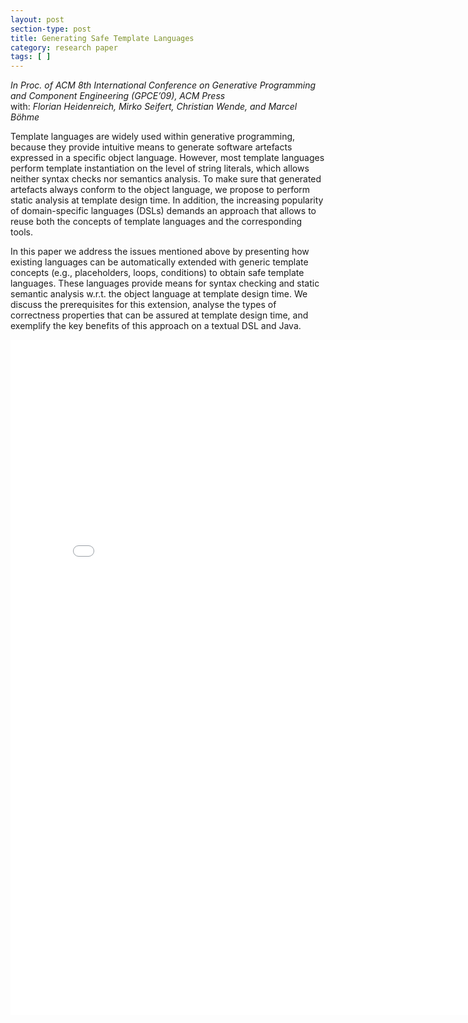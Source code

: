 ```yaml
---
layout: post
section-type: post
title: Generating Safe Template Languages
category: research paper
tags: [ ]
---
```

_In Proc. of ACM 8th International Conference on Generative Programming and Component Engineering (GPCE’09), ACM Press_
<br/>with: _Florian Heidenreich, Mirko Seifert, Christian Wende, and Marcel Böhme_

Template languages are widely used within generative programming,
because they provide intuitive means to generate software
artefacts expressed in a specific object language. However, most
template languages perform template instantiation on the level of
string literals, which allows neither syntax checks nor semantics
analysis. To make sure that generated artefacts always conform to
the object language, we propose to perform static analysis at template
design time. In addition, the increasing popularity of domain-specific
languages (DSLs) demands an approach that allows to
reuse both the concepts of template languages and the corresponding
tools.

In this paper we address the issues mentioned above by presenting
how existing languages can be automatically extended with
generic template concepts (e.g., placeholders, loops, conditions) to
obtain safe template languages. These languages provide means for
syntax checking and static semantic analysis w.r.t. the object language
at template design time. We discuss the prerequisites for this
extension, analyse the types of correctness properties that can be
assured at template design time, and exemplify the key benefits of
this approach on a textual DSL and Java.

<embed src="/publications/2009_GPCE_SafeTemplates.pdf" width="800" height="1080" type='application/pdf'/>
